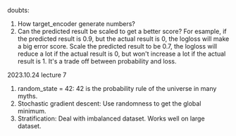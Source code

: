 doubts:
1. How target_encoder generate numbers?
2. Can the predicted result be scaled to get a better score? For esample, if the predicted result is 0.9, but the actual result is 0, the logloss will make a big error score. Scale the predicted result to be 0.7, the logloss will reduce a lot if the actual result is 0, but won't increase a lot if the actual result is 1. It's a trade off between probability and loss.

2023.10.24 lecture 7
1. random_state = 42: 42 is the probability rule of the universe in many myths.
2. Stochastic gradient descent: Use randomness to get the global minimum.
3. Stratification: Deal with imbalanced dataset. Works well on large dataset.
